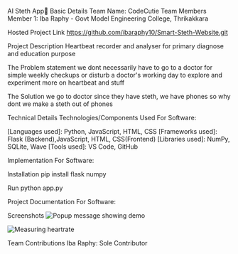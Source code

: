 AI Steth App🎯
Basic Details
Team Name: CodeCutie
Team Members
Member 1: Iba Raphy - Govt Model Engineering College, Thrikakkara

Hosted Project Link
https://github.com/ibaraphy10/Smart-Steth-Website.git

Project Description
Heartbeat recorder and analyser for primary diagnose and education purpose

The Problem statement
we dont necessarily have to go to a doctor for simple weekly checkups or disturb a doctor's working day to explore and experiment more on heartbeat and stuff

The Solution
we go to doctor since they have steth, we have phones so why dont we make a steth out of phones

Technical Details
Technologies/Components Used
For Software:

[Languages used]: Python, JavaScript, HTML, CSS
[Frameworks used]: Flask (Backend),JavaScript, HTML, CSS(Frontend)
[Libraries used]: NumPy, SQLite, Wave 
[Tools used]: VS Code, GitHub

Implementation
For Software:

Installation
pip install flask numpy

Run
python app.py

Project Documentation
For Software:

Screenshots
![Popup message showing demo](https://github.com/user-attachments/assets/65c1dd12-cf94-49e6-9f98-b4dae9c98e31)

![Measuring heartrate](https://github.com/user-attachments/assets/15ef7e49-6a6d-44bd-908d-8d3eab2ed965)





Team Contributions
Iba Raphy: Sole Contributor
